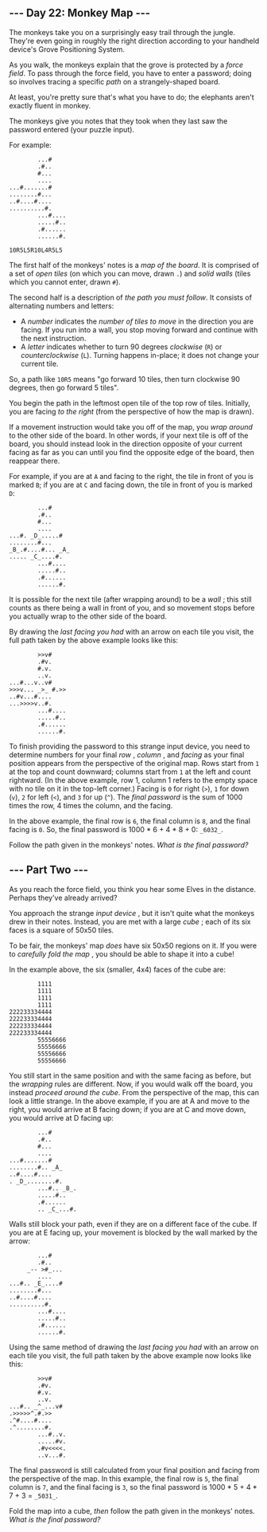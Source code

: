 ## \--- Day 22: Monkey Map ---

The monkeys take you on a surprisingly easy trail through the jungle. They're
even going in roughly the right direction according to your handheld device's
Grove Positioning System.

As you walk, the monkeys explain that the grove is protected by a _force
field_. To pass through the force field, you have to enter a password; doing
so involves tracing a specific _path_ on a strangely-shaped board.

At least, you're pretty sure that's what you have to do; the elephants aren't
exactly fluent in monkey.

The monkeys give you notes that they took when they last saw the password
entered (your puzzle input).

For example:

    
    
            ...#
            .#..
            #...
            ....
    ...#.......#
    ........#...
    ..#....#....
    ..........#.
            ...#....
            .....#..
            .#......
            ......#.
    
    10R5L5R10L4R5L5
    

The first half of the monkeys' notes is a _map of the board_. It is comprised
of a set of _open tiles_ (on which you can move, drawn `.`) and _solid walls_
(tiles which you cannot enter, drawn `#`).

The second half is a description of _the path you must follow_. It consists of
alternating numbers and letters:

  * A _number_ indicates the _number of tiles to move_ in the direction you are facing. If you run into a wall, you stop moving forward and continue with the next instruction.
  * A _letter_ indicates whether to turn 90 degrees _clockwise_ (`R`) or _counterclockwise_ (`L`). Turning happens in-place; it does not change your current tile.

So, a path like `10R5` means "go forward 10 tiles, then turn clockwise 90
degrees, then go forward 5 tiles".

You begin the path in the leftmost open tile of the top row of tiles.
Initially, you are facing _to the right_ (from the perspective of how the map
is drawn).

If a movement instruction would take you off of the map, you _wrap around_ to
the other side of the board. In other words, if your next tile is off of the
board, you should instead look in the direction opposite of your current
facing as far as you can until you find the opposite edge of the board, then
reappear there.

For example, if you are at `A` and facing to the right, the tile in front of
you is marked `B`; if you are at `C` and facing down, the tile in front of you
is marked `D`:

    
    
            ...#
            .#..
            #...
            ....
    ...#. _D_.....#
    ........#...
    _B_.#....#... _A_
    ..... _C_....#.
            ...#....
            .....#..
            .#......
            ......#.
    

It is possible for the next tile (after wrapping around) to be a _wall_ ; this
still counts as there being a wall in front of you, and so movement stops
before you actually wrap to the other side of the board.

By drawing the _last facing you had_ with an arrow on each tile you visit, the
full path taken by the above example looks like this:

    
    
            >>v#    
            .#v.    
            #.v.    
            ..v.    
    ...#...v..v#    
    >>>v... _>_ #.>>    
    ..#v...#....    
    ...>>>>v..#.    
            ...#....
            .....#..
            .#......
            ......#.
    

To finish providing the password to this strange input device, you need to
determine numbers for your final _row_ , _column_ , and _facing_ as your final
position appears from the perspective of the original map. Rows start from `1`
at the top and count downward; columns start from `1` at the left and count
rightward. (In the above example, row 1, column 1 refers to the empty space
with no tile on it in the top-left corner.) Facing is `0` for right (`>`), `1`
for down (`v`), `2` for left (`<`), and `3` for up (`^`). The _final password_
is the sum of 1000 times the row, 4 times the column, and the facing.

In the above example, the final row is `6`, the final column is `8`, and the
final facing is `0`. So, the final password is 1000 * 6 + 4 * 8 + 0: `_6032_`.

Follow the path given in the monkeys' notes. _What is the final password?_






## \--- Part Two ---

As you reach the force field, you think you hear some Elves in the distance.
Perhaps they've already arrived?

You approach the strange _input device_ , but it isn't quite what the monkeys
drew in their notes. Instead, you are met with a large _cube_ ; each of its
six faces is a square of 50x50 tiles.

To be fair, the monkeys' map _does_ have six 50x50 regions on it. If you were
to _carefully fold the map_ , you should be able to shape it into a cube!

In the example above, the six (smaller, 4x4) faces of the cube are:

    
    
            1111
            1111
            1111
            1111
    222233334444
    222233334444
    222233334444
    222233334444
            55556666
            55556666
            55556666
            55556666
    

You still start in the same position and with the same facing as before, but
the _wrapping_ rules are different. Now, if you would walk off the board, you
instead _proceed around the cube_. From the perspective of the map, this can
look a little strange. In the above example, if you are at A and move to the
right, you would arrive at B facing down; if you are at C and move down, you
would arrive at D facing up:

    
    
            ...#
            .#..
            #...
            ....
    ...#.......#
    ........#.. _A_
    ..#....#....
    . _D_........#.
            ...#.. _B_.
            .....#..
            .#......
            .. _C_...#.
    

Walls still block your path, even if they are on a different face of the cube.
If you are at E facing up, your movement is blocked by the wall marked by the
arrow:

    
    
            ...#
            .#..
         _-- >#_...
            ....
    ...#.. _E_....#
    ........#...
    ..#....#....
    ..........#.
            ...#....
            .....#..
            .#......
            ......#.
    

Using the same method of drawing the _last facing you had_ with an arrow on
each tile you visit, the full path taken by the above example now looks like
this:

    
    
            >>v#    
            .#v.    
            #.v.    
            ..v.    
    ...#.. _^_...v#    
    .>>>>>^.#.>>    
    .^#....#....    
    .^........#.    
            ...#..v.
            .....#v.
            .#v<<<<.
            ..v...#.
    

The final password is still calculated from your final position and facing
from the perspective of the map. In this example, the final row is `5`, the
final column is `7`, and the final facing is `3`, so the final password is
1000 * 5 + 4 * 7 + 3 = `_5031_`.

Fold the map into a cube, _then_ follow the path given in the monkeys' notes.
_What is the final password?_

